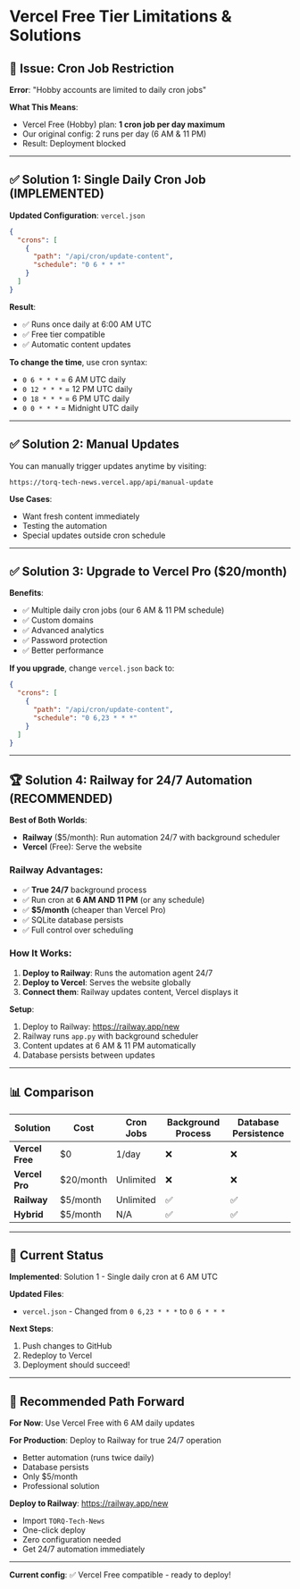 # Vercel Free Tier Limitations & Solutions

## 🚨 Issue: Cron Job Restriction

**Error**: "Hobby accounts are limited to daily cron jobs"

**What This Means**:
- Vercel Free (Hobby) plan: **1 cron job per day maximum**
- Our original config: 2 runs per day (6 AM & 11 PM)
- Result: Deployment blocked

---

## ✅ Solution 1: Single Daily Cron Job (IMPLEMENTED)

**Updated Configuration**: `vercel.json`

```json
{
  "crons": [
    {
      "path": "/api/cron/update-content",
      "schedule": "0 6 * * *"
    }
  ]
}
```

**Result**:
- ✅ Runs once daily at 6:00 AM UTC
- ✅ Free tier compatible
- ✅ Automatic content updates

**To change the time**, use cron syntax:
- `0 6 * * *` = 6 AM UTC daily
- `0 12 * * *` = 12 PM UTC daily
- `0 18 * * *` = 6 PM UTC daily
- `0 0 * * *` = Midnight UTC daily

---

## ✅ Solution 2: Manual Updates

You can manually trigger updates anytime by visiting:

```
https://torq-tech-news.vercel.app/api/manual-update
```

**Use Cases**:
- Want fresh content immediately
- Testing the automation
- Special updates outside cron schedule

---

## ✅ Solution 3: Upgrade to Vercel Pro ($20/month)

**Benefits**:
- ✅ Multiple daily cron jobs (our 6 AM & 11 PM schedule)
- ✅ Custom domains
- ✅ Advanced analytics
- ✅ Password protection
- ✅ Better performance

**If you upgrade**, change `vercel.json` back to:
```json
{
  "crons": [
    {
      "path": "/api/cron/update-content",
      "schedule": "0 6,23 * * *"
    }
  ]
}
```

---

## 🏆 Solution 4: Railway for 24/7 Automation (RECOMMENDED)

**Best of Both Worlds**:
- **Railway** ($5/month): Run automation 24/7 with background scheduler
- **Vercel** (Free): Serve the website

### Railway Advantages:
- ✅ **True 24/7** background process
- ✅ Run cron at **6 AM AND 11 PM** (or any schedule)
- ✅ **$5/month** (cheaper than Vercel Pro)
- ✅ SQLite database persists
- ✅ Full control over scheduling

### How It Works:
1. **Deploy to Railway**: Runs the automation agent 24/7
2. **Deploy to Vercel**: Serves the website globally
3. **Connect them**: Railway updates content, Vercel displays it

**Setup**:
1. Deploy to Railway: https://railway.app/new
2. Railway runs `app.py` with background scheduler
3. Content updates at 6 AM & 11 PM automatically
4. Database persists between updates

---

## 📊 Comparison

| Solution | Cost | Cron Jobs | Background Process | Database Persistence |
|----------|------|-----------|-------------------|---------------------|
| **Vercel Free** | $0 | 1/day | ❌ | ❌ |
| **Vercel Pro** | $20/month | Unlimited | ❌ | ❌ |
| **Railway** | $5/month | Unlimited | ✅ | ✅ |
| **Hybrid** | $5/month | N/A | ✅ | ✅ |

---

## 🎯 Current Status

**Implemented**: Solution 1 - Single daily cron at 6 AM UTC

**Updated Files**:
- `vercel.json` - Changed from `0 6,23 * * *` to `0 6 * * *`

**Next Steps**:
1. Push changes to GitHub
2. Redeploy to Vercel
3. Deployment should succeed!

---

## 🚀 Recommended Path Forward

**For Now**: Use Vercel Free with 6 AM daily updates

**For Production**: Deploy to Railway for true 24/7 operation
- Better automation (runs twice daily)
- Database persists
- Only $5/month
- Professional solution

**Deploy to Railway**: https://railway.app/new
- Import `TORQ-Tech-News`
- One-click deploy
- Zero configuration needed
- Get 24/7 automation immediately

---

**Current config**: ✅ Vercel Free compatible - ready to deploy!
